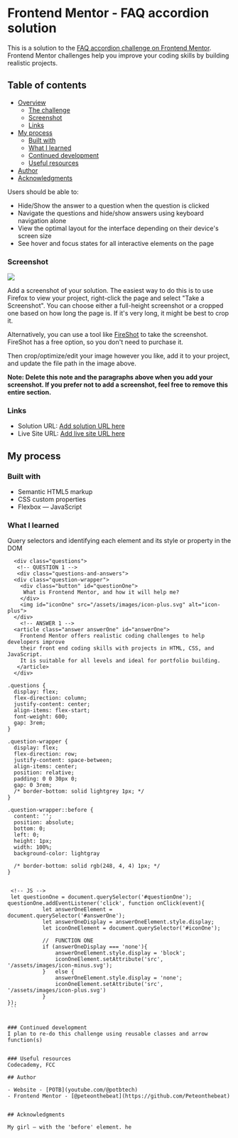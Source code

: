 # Frontend Mentor - FAQ accordion solution

This is a solution to the [FAQ accordion challenge on Frontend Mentor](https://www.frontendmentor.io/challenges/faq-accordion-wyfFdeBwBz). Frontend Mentor challenges help you improve your coding skills by building realistic projects. 

## Table of contents

- [Overview](#overview)
  - [The challenge](#the-challenge)
  - [Screenshot](#screenshot)
  - [Links](#links)
- [My process](#my-process)
  - [Built with](#built-with)
  - [What I learned](#what-i-learned)
  - [Continued development](#continued-development)
  - [Useful resources](#useful-resources)
- [Author](#author)
- [Acknowledgments](#acknowledgments)


Users should be able to:

- Hide/Show the answer to a question when the question is clicked
- Navigate the questions and hide/show answers using keyboard navigation alone
- View the optimal layout for the interface depending on their device's screen size
- See hover and focus states for all interactive elements on the page

### Screenshot

![](./Screenshot_Desktop.jpg)

Add a screenshot of your solution. The easiest way to do this is to use Firefox to view your project, right-click the page and select "Take a Screenshot". You can choose either a full-height screenshot or a cropped one based on how long the page is. If it's very long, it might be best to crop it.

Alternatively, you can use a tool like [FireShot](https://getfireshot.com/) to take the screenshot. FireShot has a free option, so you don't need to purchase it. 

Then crop/optimize/edit your image however you like, add it to your project, and update the file path in the image above.

**Note: Delete this note and the paragraphs above when you add your screenshot. If you prefer not to add a screenshot, feel free to remove this entire section.**

### Links

- Solution URL: [Add solution URL here](https://your-solution-url.com)
- Live Site URL: [Add live site URL here](https://your-live-site-url.com)

## My process

### Built with

- Semantic HTML5 markup
- CSS custom properties
- Flexbox
— JavaScript

### What I learned

Query selectors and identifying each element and its style or property in the DOM 


<!-- HTML -->
```
  <div class="questions">
   <!-- QUESTION 1 -->
   <div class="questions-and-answers">
  <div class="question-wrapper">
    <div class="button" id="questionOne">
     What is Frontend Mentor, and how it will help me?
    </div>
    <img id="iconOne" src="/assets/images/icon-plus.svg" alt="icon-plus">
  </div>
    <!-- ANSWER 1 -->
  <article class="answer answerOne" id="answerOne">
    Frontend Mentor offers realistic coding challenges to help developers improve
    their front end coding skills with projects in HTML, CSS, and JavaScript.
    It is suitable for all levels and ideal for portfolio building.
   </article>
  </div>
```
<!-- CSS -->
  ```
.questions {
    display: flex;
    flex-direction: column;
    justify-content: center;
    align-items: flex-start;
    font-weight: 600;
    gap: 3rem;
}

.question-wrapper {
    display: flex;
    flex-direction: row;
    justify-content: space-between; 
    align-items: center;
    position: relative;
    padding: 0 0 30px 0;
    gap: 0 3rem;
    /* border-bottom: solid lightgrey 1px; */
}

.question-wrapper::before {
    content: '';
    position: absolute;
    bottom: 0; 
    left: 0;
    height: 1px;
    width: 100%;
    background-color: lightgray
    
    /* border-bottom: solid rgb(248, 4, 4) 1px; */
  }
  ```
 ```

  <!-- JS -->
  let questionOne = document.querySelector('#questionOne'); 
questionOne.addEventListener('click', function onClick(event){
            let answerOneElement = document.querySelector('#answerOne'); 
            let answerOneDisplay = answerOneElement.style.display;
            let iconOneElement = document.querySelector('#iconOne'); 

            //  FUNCTION ONE
            if (answerOneDisplay === 'none'){
                answerOneElement.style.display = 'block'; 
                iconOneElement.setAttribute('src', '/assets/images/icon-minus.svg'); 
            }   else {
                answerOneElement.style.display = 'none'; 
                iconOneElement.setAttribute('src', '/assets/images/icon-plus.svg')
            }
}); 
  ``


### Continued development
I plan to re-do this challenge using reusable classes and arrow function(s)


### Useful resources
Codecademy, FCC

## Author

- Website - [POTB](youtube.com/@potbtech)
- Frontend Mentor - [@peteonthebeat](https://github.com/Peteonthebeat)


## Acknowledgments

My girl — with the 'before' element. he
